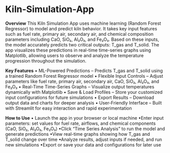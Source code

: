 # Kiln-Simulation-App

**Overview**
This Kiln Simulation App uses machine learning (Random Forest Regressor) to model and predict kiln behavior. It takes key input features such as fuel rate, primary air, secondary air, and chemical composition parameters including CaO, SiO₂, Al₂O₃, and Fe₂O₃. Based on these inputs, the model accurately predicts two critical outputs: T_gas and T_solid. The app visualizes these predictions in real-time time-series graphs using Matplotlib, allowing users to observe and analyze the temperature progression throughout the simulation.

**Key Features**
• ML-Powered Predictions – Predicts T_gas and T_solid using a trained Random Forest Regressor model
• Flexible Input Controls – Adjust parameters like fuel rate, primary air, secondary air, CaO, SiO₂, Al₂O₃, and Fe₂O₃
• Real-Time Time-Series Graphs – Visualize output temperatures dynamically with Matplotlib
• Save & Load Profiles – Store your customized input configurations for future simulations
• Export Results – Download output data and charts for deeper analysis
• User-Friendly Interface – Built with Streamlit for easy interaction and rapid experimentation

**How to Use**
• Launch the app in your browser or local machine
•Enter input parameters: set values for fuel rate, airflows, and chemical components (CaO, SiO₂, Al₂O₃, Fe₂O₃)
•Click “Time Series Analysis” to run the model and generate predictions
•View real-time graphs showing how T_gas and T_solid change over time
•Analyze results, adjust inputs if needed, and run new simulations
•Export or save your data and configurations for later use

